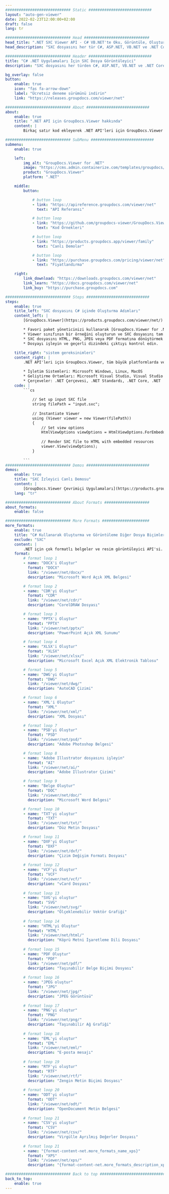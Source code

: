 ```yaml
---
############################# Static ############################
layout: "auto-gen-viewer"
date: 2022-02-23T12:00:00+02:00
draft: false
lang: tr

############################# Head #############################
head_title: ".NET SXC Viewer API - C# VB.NET'te Oku, Görüntüle, Oluştur"
head_description: "SXC dosyasını her tür C#, ASP.NET, VB.NET ve .NET Core uygulamasında okumak, işlemek ve görüntülemek için .NET belge görüntüleyici API'si."

############################# Header ############################
title: "C# .NET Uygulamaları İçin SXC Dosya Görüntüleyici" 
description: "SXC dosyasını her türden C#, ASP.NET, VB.NET ve .NET Core uygulamalarında okumak, işlemek ve görüntülemek için .NET belge görüntüleyici API'si. İşlenen dosyaları HTML5, PDF veya birkaç satır kod kullanarak bir görüntü olarak gerçek biçimlendirme ve düzen ile görüntüleyin." 

bg_overlay: false
button:
    enable: true
    icon: "fas fa-arrow-down"
    label: "Ücretsiz deneme sürümünü indirin"
    link: "https://releases.groupdocs.com/viewer/net"

############################# About ############################
about:
    enable: true
    title: ".NET API için GroupDocs.Viewer hakkında" 
    content: |
        Birkaç satır kod ekleyerek .NET API'leri için GroupDocs.Viewer'ı kullanarak .NET uygulamalarınızda 190'dan fazla popüler belge biçimini görüntülemeye başlayın. Geliştiriciler PDF, Kelime İşleme, Excel Elektronik Tablosu, Sunum, Visio, Proje, Outlook ve diğer birçok popüler belge formatını HTML5, görüntü veya PDF modlarında kolayca görüntüleyebilir. Belge oluşturma hızlıdır, orijinal kaynak dosyayla aynıdır ve ek yazılım veya başka herhangi bir harici kitaplığın yüklenmesini gerektirmez.

############################# SubMenu ############################
submenu:
    enable: true

    left:
        img_alt: "GroupDocs.Viewer for .NET"
        image: "https://cms.admin.containerize.com/templates/groupdocs/images/product-logos/90x90-noborder/groupdocs-viewer-net.png"
        product: "GroupDocs.Viewer"
        platform: ".NET"

    middle:
        button:

            # button loop
            - link: "https://apireference.groupdocs.com/viewer/net"
              text: "API Referansı"

            # button loop
            - link: "https://github.com/groupdocs-viewer/GroupDocs.Viewer-for-.NET"
              text: "Kod Örnekleri"

            # button loop
            - link: "https://products.groupdocs.app/viewer/family"
              text: "Canlı Demolar"

            # button loop
            - link: "https://purchase.groupdocs.com/pricing/viewer/net"
              text: "Fiyatlandırma"

    right:
        link_download: "https://downloads.groupdocs.com/viewer/net"
        link_learn: "https://docs.groupdocs.com/viewer/net"
        link_buy: "https://purchase.groupdocs.com"

############################# Steps ############################
steps:
    enable: true
    title_left: "SXC dosyasını C# içinde Oluşturma Adımları" 
    content_left: |
        [GroupDocs.Viewer](https://products.groupdocs.com/viewer/net/) ile SXC dosyasını birkaç adımda HTML, JPEG, PNG veya PDF'ye dönüştürebilirsiniz.

        * Favori paket yöneticinizi kullanarak [GroupDocs.Viewer for .NET](https://www.nuget.org/packages/groupdocs.viewer) yükleyin. 
        * Viewer sınıfının bir örneğini oluşturun ve SXC dosyasını tam yolla yükleyin. 
        * SXC dosyasını HTML, PNG, JPEG veya PDF formatına dönüştürmek için seçenekleri ayarlayın. 
        * Dosyayı işleyin ve geçerli dizindeki çıktıyı kontrol edin. 
        
    title_right: "sistem gereksinimleri" 
    content_right: |
        .NET API'leri için GroupDocs.Viewer, tüm büyük platformlarda ve işletim sistemlerinde desteklenir. Aşağıdaki kodu çalıştırmadan önce lütfen sisteminizde aşağıdaki önkoşulların yüklü olduğundan emin olun.

        * İşletim Sistemleri: Microsoft Windows, Linux, MacOS 
        * Geliştirme Ortamları: Microsoft Visual Studio, Visual Studio Code, .NET CLI 
        * Çerçeveler: .NET Çerçevesi, .NET Standardı, .NET Core, .NET 
    code: |
        ```cs
                        
            // Set up input SXC file
            string filePath = "input.sxc";
        
            // Instantiate Viewer
            using (Viewer viewer = new Viewer(filePath))
            {
            	// Set view options 
            	HtmlViewOptions viewOptions = HtmlViewOptions.ForEmbeddedResources();
                    
            	// Render SXC file to HTML with embedded resources
            	viewer.View(viewOptions);
            }
             
        ```
############################# Demos ############################
demos:
    enable: true
    title: "SXC İzleyici Canlı Demosu"
    content: |
        [GroupDocs.Viewer Çevrimiçi Uygulamaları](https://products.groupdocs.app/viewer/sxc) web sitesini ziyaret ederek SXC dosyasını hemen görüntüleyin.
    lang: "tr"

############################# About Formats ####################
about_formats:
    enable: false

############################# More Formats #####################
more_formats:
    enable: true
    title: "C# Kullanarak Oluşturma ve Görüntüleme Diğer Dosya Biçimleri"
    exclude: "SXC"
    content: |
        .NET için çok formatlı belgeler ve resim görüntüleyici API'si. Herhangi bir harici görüntüleyici olmadan aşağıdaki popüler dosya biçimlerinden bazılarını görüntüleyin.
    format: 
        # format loop 1
        - name: "DOCX'i Oluştur"
          format: "DOCX"
          link: "/viewer/net/docx/"
          description: "Microsoft Word Açık XML Belgesi" 

        # format loop 2
        - name: "CDR'yi Oluştur" 
          format: "CDR"
          link: "/viewer/net/cdr/"
          description: "CorelDRAW Dosyası" 

        # format loop 3
        - name: "PPTX'i Oluştur"
          format: "PPTX"
          link: "/viewer/net/pptx/"
          description: "PowerPoint Açık XML Sunumu" 

        # format loop 4
        - name: "XLSX'i Oluştur"
          format: "XLSX"
          link: "/viewer/net/xlsx/"
          description: "Microsoft Excel Açık XML Elektronik Tablosu" 

        # format loop 5
        - name: "DWG'yi Oluştur"
          format: "DWG"
          link: "/viewer/net/dwg/"
          description: "AutoCAD Çizimi"

        # format loop 6
        - name: "XML'i Oluştur"
          format: "XML"
          link: "/viewer/net/xml/"
          description: "XML Dosyası"

        # format loop 7
        - name: "PSD'yi Oluştur"
          format: "PSD"
          link: "/viewer/net/psd/"
          description: "Adobe Photoshop Belgesi"

        # format loop 8
        - name: "Adobe Illustrator dosyasını işleyin"
          format: "AI"
          link: "/viewer/net/ai/"
          description: "Adobe Illustrator Çizimi"

        # format loop 9
        - name: "Belge Oluştur"
          format: "DOC"
          link: "/viewer/net/doc/"
          description: "Microsoft Word Belgesi" 

        # format loop 10
        - name: "TXT'yi oluştur" 
          format: "TXT"
          link: "/viewer/net/txt/"
          description: "Düz Metin Dosyası" 

        # format loop 11
        - name: "DXF'yi Oluştur" 
          format: "DXF"
          link: "/viewer/net/dxf/"
          description: "Çizim Değişim Formatı Dosyası"  
          
        # format loop 12
        - name: "VCF'yi Oluştur"
          format: "VCF"
          link: "/viewer/net/vcf/"
          description: "vCard Dosyası"  
              
        # format loop 13
        - name: "SVG'yi oluştur"
          format: "SVG"
          link: "/viewer/net/svg/"
          description: "Ölçeklenebilir Vektör Grafiği" 
          
        # format loop 14
        - name: "HTML'yi Oluştur"
          format: "HTML"
          link: "/viewer/net/html/"
          description: "Köprü Metni İşaretleme Dili Dosyası" 
          
        # format loop 15
        - name: "PDF Oluştur"
          format: "PDF"
          link: "/viewer/net/pdf/"
          description: "Taşınabilir Belge Biçimi Dosyası"
          
        # format loop 16
        - name: "JPEG oluştur"
          format: "JPG"
          link: "/viewer/net/jpg/"
          description: "JPEG Görüntüsü"
          
        # format loop 17
        - name: "PNG'yi oluştur"
          format: "PNG"
          link: "/viewer/net/png/"
          description: "Taşınabilir Ağ Grafiği" 
          
        # format loop 18
        - name: "EML'yi oluştur"
          format: "EML"
          link: "/viewer/net/eml/"
          description: "E-posta mesajı" 
          
        # format loop 19
        - name: "RTF'yi oluştur"
          format: "RTF"
          link: "/viewer/net/rtf/"
          description: "Zengin Metin Biçimi Dosyası" 
          
        # format loop 20
        - name: "ODT'yi oluştur"
          format: "ODT"
          link: "/viewer/net/odt/"
          description: "OpenDocument Metin Belgesi" 
          
        # format loop 21
        - name: "CSV'yi oluştur"
          format: "CSV"
          link: "/viewer/net/csv/"
          description: "Virgülle Ayrılmış Değerler Dosyası" 
          
        # format loop 21
        - name: "{format-content-net.more_formats_name_xps}"
          format: "XPS"
          link: "/viewer/net/xps/"
          description: "{format-content-net.more_formats_description_xps}" 

############################# Back to top ###############################
back_to_top:
    enable: true
---
```

